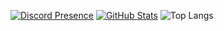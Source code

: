
[![Discord Presence](https://lanyard-profile-readme.vercel.app/api/287995939560620052)](https://discord.com/users/287995939560620052)
[![GitHub Stats](https://github-readme-stats-peach-pi.vercel.app/api?username=Tiqan&show_icons=true&hide_border=true&hide_title=true&include_all_commits=true&count_private=true&bg_color=0d1117&text_color=f0f6fc&hide_border=true)](https://github.com/exotic-6666/)
![Top Langs](https://github-readme-stats-peach-pi.vercel.app/api/top-langs/?username=exotic-6666&langs_count=8&bg_color=0d1117&text_color=f0f6fc&hide_border=true)
